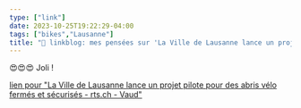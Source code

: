 ```yaml
---
type: ["link"]
date: 2023-10-25T19:22:29-04:00
tags: ["bikes","Lausanne"]
title: "🔗 linkblog: mes pensées sur 'La Ville de Lausanne lance un projet pilote pour des abris vélo fermés et sécurisés - rts.ch - Vaud'"
---
```

😍😍😍 Joli !

[lien pour "La Ville de Lausanne lance un projet pilote pour des abris vélo fermés et sécurisés - rts.ch - Vaud"](https://www.rts.ch/info/regions/vaud/14419597-la-ville-de-lausanne-lance-un-projet-pilote-pour-des-abris-velo-fermes-et-securises.html?rts_source=rss_t)
